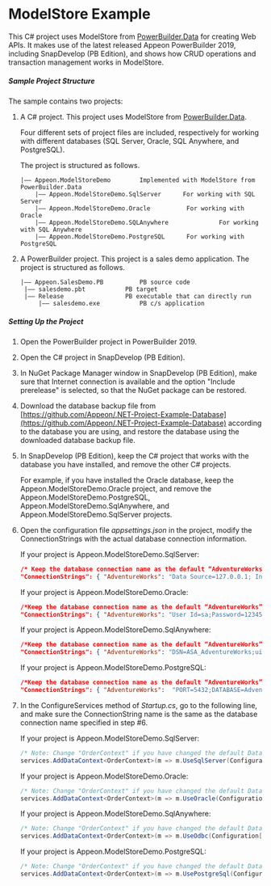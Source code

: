 # <b>ModelStore Example</b>

This C# project uses ModelStore from [PowerBuilder.Data](https://www.nuget.org/packages/PowerBuilder.Data/) for creating Web APIs.  It makes use of the latest released Appeon PowerBuilder 2019, including SnapDevelop (PB Edition), and shows how CRUD operations and transaction management works in ModelStore.

##### Sample Project Structure

The sample contains two projects: 

1. A C# project. This project uses ModelStore from [PowerBuilder.Data](https://www.nuget.org/packages/PowerBuilder.Data/). 

   Four different sets of project files are included, respectively for working with different databases (SQL Server, Oracle, SQL Anywhere, and PostgreSQL).

   The project is structured as follows.

   ```
   |—— Appeon.ModelStoreDemo		Implemented with ModelStore from PowerBuilder.Data
       |—— Appeon.ModelStoreDemo.SqlServer      For working with SQL Server
       |—— Appeon.ModelStoreDemo.Oracle          For working with Oracle
       |—— Appeon.ModelStoreDemo.SQLAnywhere              For working with SQL Anywhere
       |—— Appeon.ModelStoreDemo.PostgreSQL      For working with PostgreSQL
   ```

2. A PowerBuilder project. This project is a sales demo application. The project is structured as follows.

   ```
   |—— Appeon.SalesDemo.PB			PB source code
   	|—— salesdemo.pbt			PB target
   	|—— Release					PB executable that can directly run
   		|—— salesdemo.exe			PB c/s application
   ```

##### Setting Up the Project

1. Open the PowerBuilder project in PowerBuilder 2019.

2. Open the C# project in SnapDevelop (PB Edition). 

3. In NuGet Package Manager window in SnapDevelop (PB Edition), make sure that Internet connection is available and the option "Include prerelease" is selected, so that the NuGet package can be restored.

4. Download the database backup file from [https://github.com/Appeon/.NET-Project-Example-Database](https://github.com/Appeon/.NET-Project-Example-Database) according to the database you are using, and restore the database using the downloaded database backup file.

5. In SnapDevelop (PB Edition), keep the C# project that works with the database you have installed, and remove the other C# projects. 

   For example, if you have installed the Oracle database, keep the Appeon.ModelStoreDemo.Oracle project, and remove the Appeon.ModelStoreDemo.PostgreSQL, Appeon.ModelStoreDemo.SqlAnywhere, and Appeon.ModelStoreDemo.SqlServer projects.

6. Open the configuration file *appsettings.json* in the project, modify the ConnectionStrings with the actual database connection information. 

   If your project is Appeon.ModelStoreDemo.SqlServer:

   ```json
   /* Keep the database connection name as the default “AdventureWorks” or change it to a name you prefer to use, and change the Data Source, User ID, Password and Initial Catalog according to the actual settings */
   "ConnectionStrings": { "AdventureWorks": "Data Source=127.0.0.1; Initial Catalog=AdventureWorks; Integrated Security=False; User ID=sa; Password=123456; Connect Timeout=15; Encrypt=False; TrustServerCertificate=True; ApplicationIntent=ReadWrite;MultiSubnetFailover= False; Pooling=true; Max Pool Size=2;"  } 
   ```

   If your project is Appeon.ModelStoreDemo.Oracle:

   ```json
   /*Keep the database connection name as the default “AdventureWorks” or change it to a name you prefer to use, and change the HOST, User ID, Password to the actual settings*/
   "ConnectionStrings": { "AdventureWorks": "User Id=sa;Password=123456; Data Source=(DESCRIPTIOn=(ADDRESS=(PROTOCOL=Tcp)(HOST=127.0.0.1)(PORT=1521))(CONNECT_DATA=(SERVICE_NAME=ADVENTUREWORKS)));"  }   
   ```

   If your project is Appeon.ModelStoreDemo.SqlAnywhere:

   ```json
   /*Keep the database connection name as the default “AdventureWorks” or change it to a name you prefer to use, and change the uid, pwd to the actual settings */
   "ConnectionStrings": { "AdventureWorks": "DSN=ASA_AdventureWorks;uid=sa;pwd=123456"  } 
   ```

   If your project is Appeon.ModelStoreDemo.PostgreSQL:

   ```json
   /*Keep the database connection name as the default “AdventureWorks” or change it to a name //you prefer to use, and change the HOST, User ID, Password to the actual settings  */
   "ConnectionStrings": { "AdventureWorks":  "PORT=5432;DATABASE=AdventureWorks;HOST=127.0.0.1;PASSWORD=sa;USER ID=123456"  } 
   ```

7. In the ConfigureServices method of *Startup.cs*, go to the following line, and make sure the ConnectionString name is the same as the database connection name specified in step #6.

   If your project is Appeon.ModelStoreDemo.SqlServer:

   ```C#
   /* Note: Change "OrderContext" if you have changed the default DataContext file name; change the "AdventureWorks" if you have changed the database connection name in appsettings.json */
   services.AddDataContext<OrderContext>(m => m.UseSqlServer(Configuration["ConnectionStrings:AdventureWorks"])); 
   ```

   If your project is Appeon.ModelStoreDemo.Oracle:

   ```C#
   /* Note: Change "OrderContext" if you have changed the default DataContext file name; change the "AdventureWorks" if you have changed the database connection name in appsettings.json */
   services.AddDataContext<OrderContext>(m => m.UseOracle(Configuration["ConnectionStrings:AdventureWorks"]));  
   ```

   If your project is Appeon.ModelStoreDemo.SqlAnywhere:

   ```C#
   /* Note: Change "OrderContext" if you have changed the default DataContext file name; change the "AdventureWorks" if you have changed the database connection name in appsettings.json */
   services.AddDataContext<OrderContext>(m => m.UseOdbc(Configuration["ConnectionStrings:AdventureWorks"])); 
   ```

   If your project is Appeon.ModelStoreDemo.PostgreSQL:

   ```C#
   /* Note: Change "OrderContext" if you have changed the default DataContext file name; change the "AdventureWorks" if you have changed the database connection name in appsettings.json */
   services.AddDataContext<OrderContext>(m => m.UsePostgreSql(Configuration["ConnectionStrings:AdventureWorks"])); 
   ```

